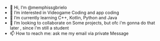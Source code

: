 - 👋 Hi, I’m @memphissgbrielo
- 👀 I’m interested in Videogame Coding and app coding
- 🌱 I’m currently learning C++, Kotlin, Python and Java
- 💞️ I’m looking to collaborate on Some projects, but ofc i'm gonna do that later , since i'm still a student 
- 📫 How to reach me: ask me my email via private Message

<!---
memphissgbrielo/memphissgbrielo is a ✨ special ✨ repository because its `README.md` (this file) appears on your GitHub profile.
You can click the Preview link to take a look at your changes.
--->
